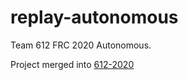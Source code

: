 # replay-autonomous
Team 612 FRC 2020 Autonomous.

Project merged into [612-2020](https://github.com/Team612/612-2020)
